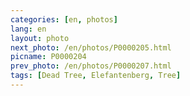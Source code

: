 ```yaml
---
categories: [en, photos]
lang: en
layout: photo
next_photo: /en/photos/P0000205.html
picname: P0000204
prev_photo: /en/photos/P0000207.html
tags: [Dead Tree, Elefantenberg, Tree]
---
```

